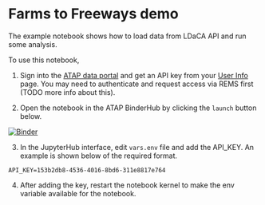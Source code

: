 # Farms to Freeways demo 

The example notebook shows how to load data from LDaCA API and run some analysis.


To use this notebook,

1) Sign into the [ATAP data portal](https://data.atap.edu.au) and get an API key from your [User Info](https://data.atap.edu.au/user) page. You may need to authenticate and request access via REMS first (TODO more info about this).


2) Open the notebook in the ATAP BinderHub by clicking the `launch` button below.

[![Binder](https://binderhub.atap-binder.cloud.edu.au/badge_logo.svg)](https://binderhub.atap-binder.cloud.edu.au/v2/gh/Australian-Text-Analytics-Platform/farms-to-freeways.git/HEAD)


3) In the JupyterHub interface, edit `vars.env` file and add the API_KEY. An example is shown below of the required format.
   
```env
API_KEY=153b2db8-4536-4016-8bd6-311e8817e764
```

4) After adding the key, restart the notebook kernel to make the env variable available for the notebook.

